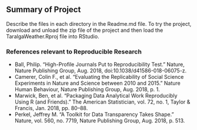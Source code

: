 ## Summary of Project
Describe the files in each directory in the Readme.md file.
To try the project, download and unload the zip file of the project and then load the TaralgaWeather.Rproj file into RStudio. 

### References relevant to Reproducible Research

* Ball, Philip. “High-Profile Journals Put to Reproducibility Test.” Nature, Nature Publishing Group, Aug. 2018, doi:10.1038/d41586-018-06075-z.
* Camerer, Colin F., et al. “Evaluating the Replicability of Social Science Experiments in Nature and Science between 2010 and 2015.” Nature Human Behaviour, Nature Publishing Group, Aug. 2018, p. 1.
* Marwick, Ben, et al. “Packaging Data Analytical Work Reproducibly Using R (and Friends).” The American Statistician, vol. 72, no. 1, Taylor & Francis, Jan. 2018, pp. 80–88.
* Perkel, Jeffrey M. “A Toolkit for Data Transparency Takes Shape.” Nature, vol. 560, no. 7719, Nature Publishing Group, Aug. 2018, p. 513.
